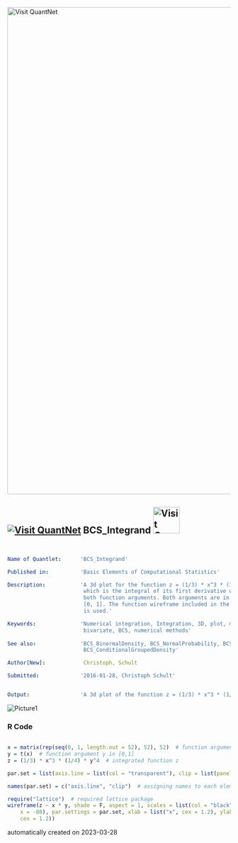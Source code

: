 [<img src="https://github.com/QuantLet/Styleguide-and-FAQ/blob/master/pictures/banner.png" width="1100" alt="Visit QuantNet">](http://quantlet.de/)

## [<img src="https://github.com/QuantLet/Styleguide-and-FAQ/blob/master/pictures/qloqo.png" alt="Visit QuantNet">](http://quantlet.de/) **BCS_Integrand** [<img src="https://github.com/QuantLet/Styleguide-and-FAQ/blob/master/pictures/QN2.png" width="60" alt="Visit QuantNet 2.0">](http://quantlet.de/)

```yaml


Name of Quantlet:      'BCS_Integrand'

Published in:          'Basic Elements of Computational Statistics'

Description:           'A 3d plot for the function z = (1/3) * x^3 * (1/4) * y^4,
                        which is the integral of its first derivative with respect to
                        both function arguments. Both arguments are in the interval
                        [0, 1]. The function wireframe included in the lattice package
                        is used.'

Keywords:              'Numerical integration, Integration, 3D, plot, multivariate, 
                        bivariate, BCS, numerical methods'
 
See also:              'BCS_BinormalDensity, BCS_NormalProbability, BCS_NormalCopula,
                        BCS_ConditionalGroupedDensity'

Author[New]:            Christoph, Schult

Submitted:             '2016-01-28, Christoph Schult'


Output:                'A 3d plot of the function z = (1/3) * x^3 * (1/4) * y^4.'

```

![Picture1](BCS_Integrand.png)

### R Code
```r

x = matrix(rep(seq(0, 1, length.out = 52), 52), 52)  # function argument x in [0,1]
y = t(x)  # function argument y in [0,1]
z = (1/3) * x^3 * (1/4) * y^4  # integrated function z

par.set = list(axis.line = list(col = "transparent"), clip = list(panel = "off"))  # for the wireframe plot

names(par.set) = c("axis.line", "clip")  # assigning names to each element of the list

require("lattice")  # required lattice package
wireframe(z ~ x * y, shade = F, aspect = 1, scales = list(col = "black", arrows = FALSE), drape = T, colorkey = T, screen = list(z = 30, 
    x = -80), par.settings = par.set, xlab = list("x", cex = 1.2), ylab = list("y", cex = 1.2), zlab = list("f(x,y)", 
    cex = 1.2))
```

automatically created on 2023-03-28